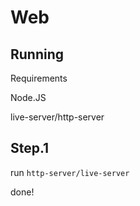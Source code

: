# Web


## Running
Requirements

Node.JS
 
live-server/http-server


## Step.1

run ```http-server/live-server```

done!